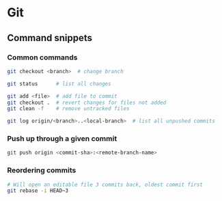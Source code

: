 # Git

## Command snippets

### Common commands

```bash
git checkout <branch>  # change branch

git status      # list all changes

git add <file>  # add file to commit
git checkout .  # revert changes for files not added
git clean -f    # remove untracked files

git log origin/<branch>..<local-branch>  # list all unpushed commits
```

### Push up through a given commit

```bash
git push origin <commit-sha>:<remote-branch-name>
```

### Reordering commits

```bash
# Will open an editable file 3 commits back, oldest commit first
git rebase -i HEAD~3
```